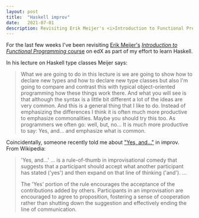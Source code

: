 ```yaml
---
layout: post
title:  "Haskell improv"
date:   2021-07-01
description: Revisiting Erik Meijer's <i>Introduction to Functional Programming</i> course on edX
---
```


For the last few weeks I've been revisiting [Erik Meijer's](https://en.wikipedia.org/wiki/Erik_Meijer_(computer_scientist)) [_Introduction to Functional Programming_ course](https://www.edx.org/course/introduction-to-functional-programming) on edX as part of my effort to learn Haskell.

In his lecture on Haskell type classes Meijer says:

> What we are going to do in this lecture is we are going to show how to  declare new types and how to declare new type classes but also I'm  going to compare and contrast this with typical object-oriented  programming how these things work there. And what you will see is that  although the syntax is a little bit different a lot of the ideas are  very common. And this is a general thing that I like to do. Instead of  emphasizing the differences I think it is often much more productive  to emphasize commonalities. Maybe you should try this too. As  programmers we often go: well, but, no... It is much more productive  to say: Yes, and... and emphasize what is common.

Coincidentally, someone recently told me about ["Yes, and..."](https://en.wikipedia.org/wiki/Yes,_and...) in improv. From Wikipedia:

> 'Yes, and...' ... is a rule-of-thumb in improvisational comedy that suggests that a participant should accept what another participant has stated ('yes') and then expand on that line of thinking ('and'). ...
>
> The 'Yes' portion of the rule encourages the acceptance of the contributions added by others. Participants in an improvisation are encouraged to agree to proposition, fostering a sense of cooperation rather than shutting down the suggestion and effectively ending the line of communication.
